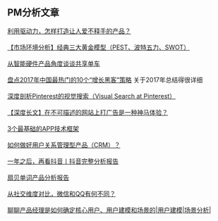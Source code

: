 ## PM分析文章
[利用驱动力，怎样打造让人爱不释手的产品？](http://coffee.pmcaff.com/article/14283)
<br/>
<br/>
[【市场环境分析】经典三大黄金模型（PEST、波特五力、SWOT）](http://coffee.pmcaff.com/article/13745)
<br/>
<br/>
[从智能硬件产品角度谈谈共享单车](http://coffee.pmcaff.com/article/4408)
<br/>
<br/>
[盘点2017年中国最热门的10个“增长黑客”策略](http://coffee.pmcaff.com/article/13169) 关于2017年总结得很详细
<br/>
<br/>
[深度剖析Pinterest的视觉搜索（Visual Search at Pinterest）](http://coffee.pmcaff.com/article/13402)
<br/>
<br/>
[【深度长文】在不可描述的网站上打广告是一种神马体验？](http://coffee.pmcaff.com/article/12512)
<br/>
<br/>
[3个最基础的APP技术框架](http://www.woshipm.com/pmd/240656.html)
<br/>
<br/>
[如何做好用户关系管理型产品（CRM）？](http://www.woshipm.com/it/1442668.html)
<br/>
<br/>
[一年之后，再看抖音丨抖音完整分析报告](http://www.woshipm.com/evaluating/1480467.html)
<br/>
<br/>
[扇贝单词产品分析报告](http://www.woshipm.com/evaluating/1453612.html)
<br/>
<br/>
[从社交维度对比，微信和QQ有何不同？](http://www.woshipm.com/evaluating/1401674.html)
<br/>
<br/>
[聊聊产品经理是如何确定核心用户、用户建模和场景的|用户建模|场景分析|](http://www.niupm.com/%E8%81%8A%E8%81%8A%E4%BA%A7%E5%93%81%E7%BB%8F%E7%90%86%E6%98%AF%E5%A6%82%E4%BD%95%E7%A1%AE%E5%AE%9A%E6%A0%B8%E5%BF%83%E7%94%A8%E6%88%B7%E3%80%81%E7%94%A8%E6%88%B7%E5%BB%BA%E6%A8%A1%E5%92%8C%E5%9C%BA/)
